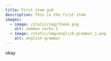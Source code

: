 ```yaml
---
title: First item gud
description: This is the first item
images:
  - image: /static/img/thank.png
    alt: common verbs 1
  - image: /static/img/english-grammar_1.png
    alt: english grammar
---
```


o﻿kay
